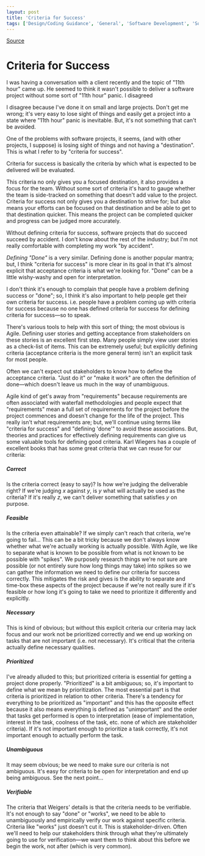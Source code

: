 ```yaml
---
layout: post
title: 'Criteria for Success'
tags: ['Design/Coding Guidance', 'General', 'Software Development', 'Software Development Guidance', 'Visual Studio 2010 Best Practices', 'msmvps', 'May 2011']
---
```

[Source](http://blogs.msmvps.com/peterritchie/2011/05/07/criteria-for-success/ "Permalink to Criteria for Success")

# Criteria for Success

I was having a conversation with a client recently and the topic of "11th hour" came up. He seemed to think it wasn't possible to deliver a software project without some sort of "11th hour" panic. I disagreed

I disagree because I've done it on small and large projects. Don't get me wrong; it's very easy to lose sight of things and easily get a project into a state where "11th hour" panic is inevitable. But, it's not something that can't be avoided.

One of the problems with software projects, it seems, (and with other projects, I suppose) is losing sight of things and not having a "destination". This is what I refer to by "criteria for success".

Criteria for success is basically the criteria by which what is expected to be delivered will be evaluated.

This criteria no only gives you a focused destination, it also provides a focus for the team. Without some sort of criteria it's hard to gauge whether the team is side-tracked on something that doesn't add value to the project. Criteria for success not only gives you a destination to strive for; but also means your efforts can be focused on that destination and be able to get to that destination quicker. This means the project can be completed quicker and progress can be judged more accurately.

Without defining criteria for success, software projects that do succeed succeed by accident. I don't know about the rest of the industry; but I'm not really comfortable with completing my work "by accident".

_Defining "Done"_ is a very similar. Defining done is another popular mantra; but, I think "criteria for success" is more clear in its goal in that it's almost explicit that acceptance criteria is what we're looking for. "Done" can be a little wishy-washy and open for interpretation.

I don't think it's enough to complain that people have a problem defining success or "done"; so, I think it's also important to help people get their own criteria for success. i.e. people have a problem coming up with criteria for success because no one has defined criteria for success for defining criteria for success—so to speak.

There's various tools to help with this sort of thing; the most obvious is Agile. Defining user stories and getting acceptance from stakeholders on these stories is an excellent first step. Many people simply view user stories as a check-list of items. This can be extremely useful; but explicitly defining criteria (acceptance criteria is the more general term) isn't an explicit task for most people.

Often we can't expect out stakeholders to know how to define the acceptance criteria. "Just do it" or "make it work" are often the definition of done—which doesn't leave us much in the way of unambiguous. 

Agile kind of get's away from "requirements" because requirements are often associated with waterfall methodologies and people expect that "requirements" mean a full set of requirements for the project before the project commences and doesn't change for the life of the project. This really isn't what requirements are; but, we'll continue using terms like "criteria for success" and "defining 'done'" to avoid these associations. But, theories and practices for effectively defining requirements can give us some valuable tools for defining good criteria. Karl Wiegers has a couple of excellent books that has some great criteria that we can reuse for our criteria:

##### Correct

Is the criteria correct (easy to say)? Is how we're judging the deliverable right? If we're judging _x_ against _y_, is _y_ what will actually be used as the criteria? If it's really _z_, we can't deliver something that satisfies _y_ on purpose.

##### Feasible

Is the criteria even attainable? If we simply can't reach that criteria, we're going to fail… This can be a bit tricky because we don't always know whether what we're actually working is actually possible. With Agile, we like to separate what is known to be possible from what is not known to be possible with "spikes". We purposely research things we're not sure are possible (or not entirely sure how long things may take) into spikes so we can gather the information we need to define our criteria for success correctly. This mitigates the risk and gives is the ability to separate and time-box these aspects of the project because if we're not really sure if it's feasible or how long it's going to take we need to prioritize it differently and explicitly.

##### Necessary

This is kind of obvious; but without this explicit criteria our criteria may lack focus and our work not be prioritized correctly and we end up working on tasks that are not important (i.e. not necessary). It's critical that the criteria actually define necessary qualities.

##### Prioritized

I've already alluded to this; but prioritized criteria is essential for getting a project done properly. "Prioritized" is a bit ambiguous; so, it's important to define what we mean by prioritization. The most essential part is that criteria is prioritized in relation to other criteria. There's a tendency for everything to be prioritized as "important" and this has the opposite effect because it also means everything is defined as "unimportant" and the order that tasks get performed is open to interpretation (ease of implementation, interest in the task, coolness of the task, etc. none of which are stakeholder criteria). If it's not important enough to prioritize a task correctly, it's not important enough to actually perform the task.

##### Unambiguous

It may seem obvious; be we need to make sure our criteria is not ambiguous. It's easy for criteria to be open for interpretation and end up being ambiguous. See the next point…

##### Verifiable

The criteria that Weigers' details is that the criteria needs to be verifiable. It's not enough to say "done" or "works", we need to be able to unambiguously and empirically verify our work against specific criteria. Criteria like "works" just doesn't cut it. This is stakeholder-driven. Often we'll need to help our stakeholders think through what they're ultimately going to use for verification—we want them to think about this before we begin the work, not after (which is very common).


